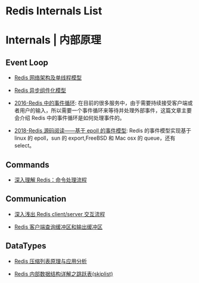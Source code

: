 # Redis Internals List

# Internals | 内部原理

## Event Loop

- [Redis 网络架构及单线程模型 ](http://my.oschina.net/andylucc/blog/679222)

- [Redis 异步组件化模型](http://my.oschina.net/andylucc/blog/693981)

- [2016-Redis 中的事件循环](https://draveness.me/redis-eventloop): 在目前的很多服务中，由于需要持续接受客户端或者用户的输入，所以需要一个事件循环来等待并处理外部事件，这篇文章主要会介绍 Redis 中的事件循环是如何处理事件的。

- [2018-Redis 源码阅读——基于 epoll 的事件模型](https://blog.csdn.net/idwtwt/article/details/79460217): Redis 的事件模型实现基于 linux 的 epoll，sun 的 export,FreeBSD 和 Mac osx 的 queue，还有 select。

## Commands

- [深入理解 Redis：命令处理流程 ](http://blog.csdn.net/hanhuili/article/details/17339005)

## Communication

- [深入浅出 Redis client/server 交互流程](http://www.infoq.com/cn/articles/communication-redis-clientserver)

- [Redis 客户端查询缓冲区和输出缓冲区](https://zhuoroger.github.io/2016/07/30/redis-client-two-buffers/)

## DataTypes

- [Redis 压缩列表原理与应用分析](http://my.oschina.net/andylucc/blog/715325)

- [Redis 内部数据结构详解之跳跃表(skiplist) ](http://blog.csdn.net/acceptedxukai/article/details/17333673)
